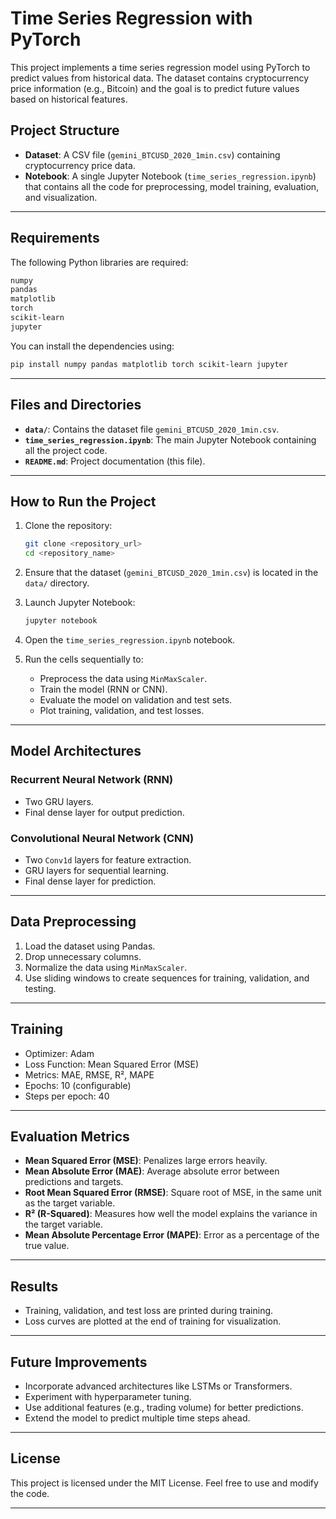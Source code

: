 # Time Series Regression with PyTorch

This project implements a time series regression model using PyTorch to predict values from historical data. The dataset contains cryptocurrency price information (e.g., Bitcoin) and the goal is to predict future values based on historical features.

## Project Structure

- **Dataset**: A CSV file (`gemini_BTCUSD_2020_1min.csv`) containing cryptocurrency price data.
- **Notebook**: A single Jupyter Notebook (`time_series_regression.ipynb`) that contains all the code for preprocessing, model training, evaluation, and visualization.

---

## Requirements

The following Python libraries are required:

```bash
numpy
pandas
matplotlib
torch
scikit-learn
jupyter
```

You can install the dependencies using:
```bash
pip install numpy pandas matplotlib torch scikit-learn jupyter
```

---

## Files and Directories

- **`data/`**: Contains the dataset file `gemini_BTCUSD_2020_1min.csv`.
- **`time_series_regression.ipynb`**: The main Jupyter Notebook containing all the project code.
- **`README.md`**: Project documentation (this file).

---

## How to Run the Project

1. Clone the repository:
   ```bash
   git clone <repository_url>
   cd <repository_name>
   ```

2. Ensure that the dataset (`gemini_BTCUSD_2020_1min.csv`) is located in the `data/` directory.

3. Launch Jupyter Notebook:
   ```bash
   jupyter notebook
   ```

4. Open the `time_series_regression.ipynb` notebook.

5. Run the cells sequentially to:
   - Preprocess the data using `MinMaxScaler`.
   - Train the model (RNN or CNN).
   - Evaluate the model on validation and test sets.
   - Plot training, validation, and test losses.

---

## Model Architectures

### Recurrent Neural Network (RNN)
- Two GRU layers.
- Final dense layer for output prediction.

### Convolutional Neural Network (CNN)
- Two `Conv1d` layers for feature extraction.
- GRU layers for sequential learning.
- Final dense layer for prediction.

---

## Data Preprocessing

1. Load the dataset using Pandas.
2. Drop unnecessary columns.
3. Normalize the data using `MinMaxScaler`.
4. Use sliding windows to create sequences for training, validation, and testing.

---

## Training

- Optimizer: Adam
- Loss Function: Mean Squared Error (MSE)
- Metrics: MAE, RMSE, R², MAPE
- Epochs: 10 (configurable)
- Steps per epoch: 40

---

## Evaluation Metrics

- **Mean Squared Error (MSE)**: Penalizes large errors heavily.
- **Mean Absolute Error (MAE)**: Average absolute error between predictions and targets.
- **Root Mean Squared Error (RMSE)**: Square root of MSE, in the same unit as the target variable.
- **R² (R-Squared)**: Measures how well the model explains the variance in the target variable.
- **Mean Absolute Percentage Error (MAPE)**: Error as a percentage of the true value.

---

## Results

- Training, validation, and test loss are printed during training.
- Loss curves are plotted at the end of training for visualization.

---

## Future Improvements

- Incorporate advanced architectures like LSTMs or Transformers.
- Experiment with hyperparameter tuning.
- Use additional features (e.g., trading volume) for better predictions.
- Extend the model to predict multiple time steps ahead.

---

## License

This project is licensed under the MIT License. Feel free to use and modify the code.

---

